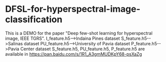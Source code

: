 # DFSL-for-hyperspectral-image-classification
This is a DEMO for the paper "Deep few-shot learning for hyperspectral image, IEEE TGRS". 
I_feature.h5-->Indaina Pines dataset
S_feature.h5-->Salinas dataset
PU_feature.h5-->University of Pavia dataset
P_feature.h5-->Pavia Center dataset
S_feature.h5, PU_feature.h5, P_feature.h5 are available in  https://pan.baidu.com/s/1R1_A3gmMUDKpY68-psXaZg
